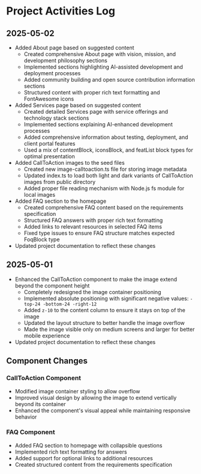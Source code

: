 # Project Activities Log

## 2025-05-02
- Added About page based on suggested content
  - Created comprehensive About page with vision, mission, and development philosophy sections
  - Implemented sections highlighting AI-assisted development and deployment processes
  - Added community building and open source contribution information sections
  - Structured content with proper rich text formatting and FontAwesome icons
- Added Services page based on suggested content
  - Created detailed Services page with service offerings and technology stack sections
  - Implemented sections explaining AI-enhanced development processes
  - Added comprehensive information about testing, deployment, and client portal features
  - Used a mix of contentBlock, iconsBlock, and featList block types for optimal presentation
- Added CallToAction images to the seed files
  - Created new image-calltoaction.ts file for storing image metadata
  - Updated index.ts to load both light and dark variants of CallToAction images from public directory
  - Added proper file reading mechanism with Node.js fs module for local images
- Added FAQ section to the homepage
  - Created comprehensive FAQ content based on the requirements specification
  - Structured FAQ answers with proper rich text formatting
  - Added links to relevant resources in selected FAQ items
  - Fixed type issues to ensure FAQ structure matches expected FoqBlock type
- Updated project documentation to reflect these changes

## 2025-05-01
- Enhanced the CallToAction component to make the image extend beyond the component height
  - Completely redesigned the image container positioning
  - Implemented absolute positioning with significant negative values: `-top-24 -bottom-24 -right-12`
  - Added `z-10` to the content column to ensure it stays on top of the image
  - Updated the layout structure to better handle the image overflow
  - Made the image visible only on medium screens and larger for better mobile experience
- Updated project documentation to reflect these changes

## Component Changes
### CallToAction Component
- Modified image container styling to allow overflow
- Improved visual design by allowing the image to extend vertically beyond its container
- Enhanced the component's visual appeal while maintaining responsive behavior

### FAQ Component
- Added FAQ section to homepage with collapsible questions
- Implemented rich text formatting for answers
- Added support for optional links to additional resources
- Created structured content from the requirements specification
